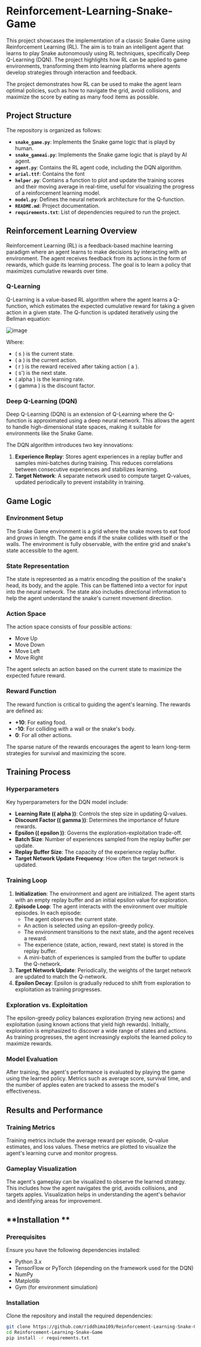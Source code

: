 # Reinforcement-Learning-Snake-Game

This project showcases the implementation of a classic Snake Game using Reinforcement Learning (RL). The aim is to train an intelligent agent that learns to play Snake autonomously using RL techniques, specifically Deep Q-Learning (DQN). The project highlights how RL can be applied to game environments, transforming them into learning platforms where agents develop strategies through interaction and feedback.

The project demonstrates how RL can be used to make the agent learn optimal policies, such as how to navigate the grid, avoid collisions, and maximize the score by eating as many food items as possible.

## **Project Structure**

The repository is organized as follows:

  - **`snake_game.py`**: Implements the Snake game logic that is playd by human.
  - **`snake_gameai.py`**: Implements the Snake game logic that is playd by AI agent.
  - **`agent.py`**: Contains the RL agent code, including the DQN algorithm.
  - **`arial.ttf`**: Contains the font
  - **`helper.py`**: Contains a function to plot and update the training scores and their moving average in real-time, useful for visualizing the progress of a reinforcement learning model.
  - **`model.py`**: Defines the neural network architecture for the Q-function.
  - **`README.md`**: Project documentation.
  - **`requirements.txt`**: List of dependencies required to run the project.

## **Reinforcement Learning Overview**

Reinforcement Learning (RL) is a feedback-based machine learning paradigm where an agent learns to make decisions by interacting with an environment. The agent receives feedback from its actions in the form of rewards, which guide its learning process. The goal is to learn a policy that maximizes cumulative rewards over time.

### **Q-Learning**

Q-Learning is a value-based RL algorithm where the agent learns a Q-function, which estimates the expected cumulative reward for taking a given action in a given state. The Q-function is updated iteratively using the Bellman equation:

![image](https://github.com/user-attachments/assets/3223e05f-e0ce-4cd9-b21d-77aba0f020f9)

Where:
- ( s ) is the current state.
- ( a ) is the current action.
- ( r ) is the reward received after taking action \( a \).
- ( s') is the next state.
- ( alpha ) is the learning rate.
- ( gamma ) is the discount factor.

### **Deep Q-Learning (DQN)**

Deep Q-Learning (DQN) is an extension of Q-Learning where the Q-function is approximated using a deep neural network. This allows the agent to handle high-dimensional state spaces, making it suitable for environments like the Snake Game.

The DQN algorithm introduces two key innovations:
1. **Experience Replay**: Stores agent experiences in a replay buffer and samples mini-batches during training. This reduces correlations between consecutive experiences and stabilizes learning.
2. **Target Network**: A separate network used to compute target Q-values, updated periodically to prevent instability in training.

## **Game Logic**

### **Environment Setup**

The Snake Game environment is a grid where the snake moves to eat food and grows in length. The game ends if the snake collides with itself or the walls. The environment is fully observable, with the entire grid and snake's state accessible to the agent.

### **State Representation**

The state is represented as a matrix encoding the position of the snake's head, its body, and the apple. This can be flattened into a vector for input into the neural network. The state also includes directional information to help the agent understand the snake's current movement direction.

### **Action Space**

The action space consists of four possible actions:
- Move Up
- Move Down
- Move Left
- Move Right

The agent selects an action based on the current state to maximize the expected future reward.

### **Reward Function**

The reward function is critical to guiding the agent's learning. The rewards are defined as:
- **+10**: For eating food.
- **-10**: For colliding with a wall or the snake's body.
- **0**: For all other actions.

The sparse nature of the rewards encourages the agent to learn long-term strategies for survival and maximizing the score.

## **Training Process**

### **Hyperparameters**

Key hyperparameters for the DQN model include:
- **Learning Rate (( alpha ))**: Controls the step size in updating Q-values.
- **Discount Factor (( gamma ))**: Determines the importance of future rewards.
- **Epsilon (( epsilon ))**: Governs the exploration-exploitation trade-off.
- **Batch Size**: Number of experiences sampled from the replay buffer per update.
- **Replay Buffer Size**: The capacity of the experience replay buffer.
- **Target Network Update Frequency**: How often the target network is updated.

### **Training Loop**

1. **Initialization**: The environment and agent are initialized. The agent starts with an empty replay buffer and an initial epsilon value for exploration.
2. **Episode Loop**: The agent interacts with the environment over multiple episodes. In each episode:
   - The agent observes the current state.
   - An action is selected using an epsilon-greedy policy.
   - The environment transitions to the next state, and the agent receives a reward.
   - The experience (state, action, reward, next state) is stored in the replay buffer.
   - A mini-batch of experiences is sampled from the buffer to update the Q-network.
3. **Target Network Update**: Periodically, the weights of the target network are updated to match the Q-network.
4. **Epsilon Decay**: Epsilon is gradually reduced to shift from exploration to exploitation as training progresses.

### **Exploration vs. Exploitation**

The epsilon-greedy policy balances exploration (trying new actions) and exploitation (using known actions that yield high rewards). Initially, exploration is emphasized to discover a wide range of states and actions. As training progresses, the agent increasingly exploits the learned policy to maximize rewards.

### **Model Evaluation**

After training, the agent's performance is evaluated by playing the game using the learned policy. Metrics such as average score, survival time, and the number of apples eaten are tracked to assess the model's effectiveness.

## **Results and Performance**

### **Training Metrics**

Training metrics include the average reward per episode, Q-value estimates, and loss values. These metrics are plotted to visualize the agent's learning curve and monitor progress.

### **Gameplay Visualization**

The agent's gameplay can be visualized to observe the learned strategy. This includes how the agent navigates the grid, avoids collisions, and targets apples. Visualization helps in understanding the agent's behavior and identifying areas for improvement.

## **Installation **

### **Prerequisites**

Ensure you have the following dependencies installed:
- Python 3.x
- TensorFlow or PyTorch (depending on the framework used for the DQN)
- NumPy
- Matplotlib
- Gym (for environment simulation)

### **Installation**

Clone the repository and install the required dependencies:

```bash
git clone https://github.com/riddhima109/Reinforcement-Learning-Snake-Game.git
cd Reinforcement-Learning-Snake-Game
pip install -r requirements.txt
```


